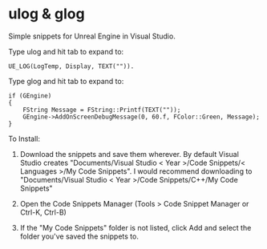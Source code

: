 # ulog & glog

Simple snippets for Unreal Engine in Visual Studio. 


Type ulog and hit tab to expand to: 

    UE_LOG(LogTemp, Display, TEXT("")).

Type glog and hit tab to expand to:

    if (GEngine)
    {
        FString Message = FString::Printf(TEXT(""));
        GEngine->AddOnScreenDebugMessage(0, 60.f, FColor::Green, Message);
    }


To Install:

1) Download the snippets and save them wherever. By default Visual Studio creates "Documents/Visual Studio < Year >/Code Snippets/< Languages >/My Code Snippets". I would recommend downloading to "Documents/Visual Studio < Year >/Code Snippets/C++/My Code Snippets"

2) Open the Code Snippets Manager (Tools > Code Snippet Manager or Ctrl-K, Ctrl-B)

3) If the "My Code Snippets" folder is not listed, click Add and select the folder you've saved the snippets to.
